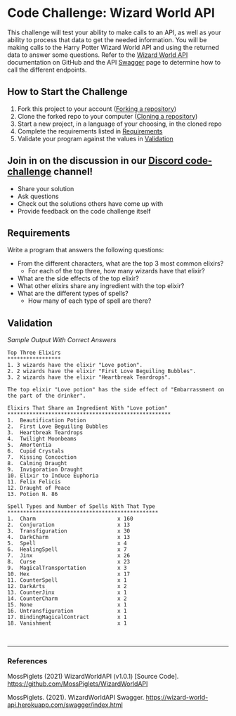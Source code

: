 # Code Challenge: Wizard World API

This challenge will test your ability to make calls to an API, as well as your ability to process that data to get the needed information.  You will be making calls to the Harry Potter Wizard World API and using the returned data to answer some questions.  Refer to the [Wizard World API](https://github.com/MossPiglets/WizardWorldAPI) documentation on GitHub and the API [Swagger](https://wizard-world-api.herokuapp.com/swagger/index.html) page to determine how to call the different endpoints.

## How to Start the Challenge

1. Fork this project to your account ([Forking a repository](https://docs.github.com/en/get-started/quickstart/fork-a-repo#forking-a-repository))
1. Clone the forked repo to your computer ([Cloning a repository](https://docs.github.com/en/repositories/creating-and-managing-repositories/cloning-a-repository#cloning-a-repository))
1. Start a new project, in a language of your choosing, in the cloned repo
1. Complete the requirements listed in [Requirements](#requirements)
1. Validate your program against the values in [Validation](#validation)

## Join in on the discussion in our [Discord code-challenge](https://discord.com/channels/966813541569003581/1004198114917371964) channel!
- Share your solution
- Ask questions
- Check out the solutions others have come up with
- Provide feedback on the code challenge itself

## Requirements

Write a program that answers the following questions:

- From the different characters, what are the top 3 most common elixirs?
  - For each of the top three, how many wizards have that elixir?
- What are the side effects of the top elixir?
- What other elixirs share any ingredient with the top elixir?
- What are the different types of spells?
  - How many of each type of spell are there?

## Validation

*Sample Output With Correct Answers*

```
Top Three Elixirs
*****************
1. 3 wizards have the elixir "Love potion".
2. 2 wizards have the elixir "First Love Beguiling Bubbles".
3. 2 wizards have the elixir "Heartbreak Teardrops".

The top elixir "Love potion" has the side effect of "Embarrassment on the part of the drinker".

Elixirs That Share an Ingredient With "Love potion"
****************************************************
1.  Beautification Potion
2.  First Love Beguiling Bubbles
3.  Heartbreak Teardrops
4.  Twilight Moonbeams
5.  Amortentia
6.  Cupid Crystals
7.  Kissing Concoction
8.  Calming Draught
9.  Invigoration Draught
10. Elixir to Induce Euphoria
11. Felix Felicis
12. Draught of Peace
13. Potion N. 86

Spell Types and Number of Spells With That Type
************************************************
1.  Charm                          x 160
2.  Conjuration                    x 13
3.  Transfiguration                x 30
4.  DarkCharm                      x 13
5.  Spell                          x 4
6.  HealingSpell                   x 7
7.  Jinx                           x 26
8.  Curse                          x 23
9.  MagicalTransportation          x 3
10. Hex                            x 17
11. CounterSpell                   x 1
12. DarkArts                       x 2
13. CounterJinx                    x 1
14. CounterCharm                   x 2
15. None                           x 1
16. Untransfiguration              x 1
17. BindingMagicalContract         x 1
18. Vanishment                     x 1
```
<br/>

***

### References

MossPiglets (2021) WizardWorldAPI (v1.0.1) [Source Code]. https://github.com/MossPiglets/WizardWorldAPI

MossPiglets. (2021). WizardWorldAPI Swagger. https://wizard-world-api.herokuapp.com/swagger/index.html